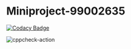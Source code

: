 # Miniproject-99002635

[![Codacy Badge](https://api.codacy.com/project/badge/Grade/a82c8644e38f4f13916896696fc87dae)](https://app.codacy.com/manual/99002635/Miniproject-99002635?utm_source=github.com&utm_medium=referral&utm_content=99002635/Miniproject-99002635&utm_campaign=Badge_Grade_Dashboard)

![cppcheck-action](https://github.com/99002635/Miniproject-99002635/workflows/cppcheck-action/badge.svg)
